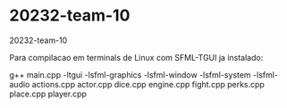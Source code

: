 # 20232-team-10
20232-team-10

Para compilacao em terminals de Linux com SFML-TGUI ja instalado:

g++ main.cpp -ltgui -lsfml-graphics -lsfml-window -lsfml-system -lsfml-audio actions.cpp actor.cpp dice.cpp engine.cpp fight.cpp perks.cpp place.cpp player.cpp
